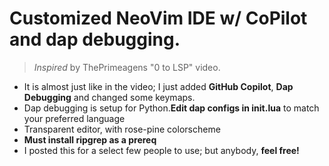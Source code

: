 # Customized NeoVim IDE w/ CoPilot and dap debugging.
> *Inspired* by ThePrimeagens "0 to LSP" video.

* It is almost just like in the video; I just added **GitHub Copilot**, **Dap Debugging** and changed some keymaps.
* Dap debugging is setup for Python.**Edit dap configs in init.lua** to match your preferred language
* Transparent editor, with rose-pine colorscheme 
* **Must install ripgrep as a prereq**
* I posted this for a select few people to use; but anybody, **feel free!**
